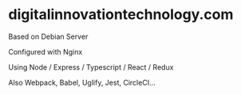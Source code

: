 # digitalinnovationtechnology.com


 Based on Debian Server

 Configured with Nginx

 Using Node / Express / Typescript / React / Redux

 Also Webpack, Babel, Uglify, Jest, CircleCI...
